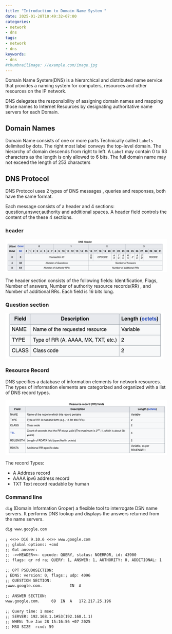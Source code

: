 ```yaml
---
title: "Introduction to Domain Name System "
date: 2025-01-28T10:49:32+07:00
categories:
- network
- dns
tags:
- network
- dns
keywords:
- dns
#thumbnailImage: //example.com/image.jpg
---
```

Domain Name System(DNS) is a hierarchical and distributed name service that provides a naming system for computers, resources and other resources on the IP network.
<!--more-->

DNS delegates the responsibility of assigning domain names and mapping those names to Internet Resources by designating authoritative name servers for each Domain.

## Domain Names
Domain Name consists of one or more parts Technically called `Labels` delimited by dots.
The right most label conveys the top-level domain.
The hierarchy of domain descends from right to left.
A `Label` may contain 0 to 63 characters as the length is only allowed to 6 bits.
The full domain name may not exceed the length of 253 characters 

## DNS Protocol
DNS Protocol uses 2 types of DNS messages , queries and responses, both have the same format.

Each message consists of a header and 4 sections: question,answer,authority and additional spaces. A header field controls the content of the these 4 sections.

### header

![header](images/header.png)

The header section consists of the following fields: Identification, Flags, Number of answers, Number of authority resource records(RR) , and Number of additional RRs. Each field is 16 bits long.

### Question section
![question](images/question.png)

### Resource Record

DNS specifies a database of information elements for network resources. The types of information elements are categorized and organized with a list of DNS record types.

![RR](images/RR.png)

The record Types:
* A Address record
* AAAA ipv6 address record
* TXT Text record readable by human

### Command line 
`dig` (Domain Information Groper) a flexible tool to interrogate DSN name servers. It performs DNS lookup and displays the answers returned from the name servers.
```
dig www.google.com

; <<>> DiG 9.10.6 <<>> www.google.com
;; global options: +cmd
;; Got answer:
;; ->>HEADER<<- opcode: QUERY, status: NOERROR, id: 43900
;; flags: qr rd ra; QUERY: 1, ANSWER: 1, AUTHORITY: 0, ADDITIONAL: 1

;; OPT PSEUDOSECTION:
; EDNS: version: 0, flags:; udp: 4096
;; QUESTION SECTION:
;www.google.com.			IN	A

;; ANSWER SECTION:
www.google.com.		69	IN	A	172.217.25.196

;; Query time: 1 msec
;; SERVER: 192.168.1.1#53(192.168.1.1)
;; WHEN: Tue Jan 28 15:16:56 +07 2025
;; MSG SIZE  rcvd: 59

```





